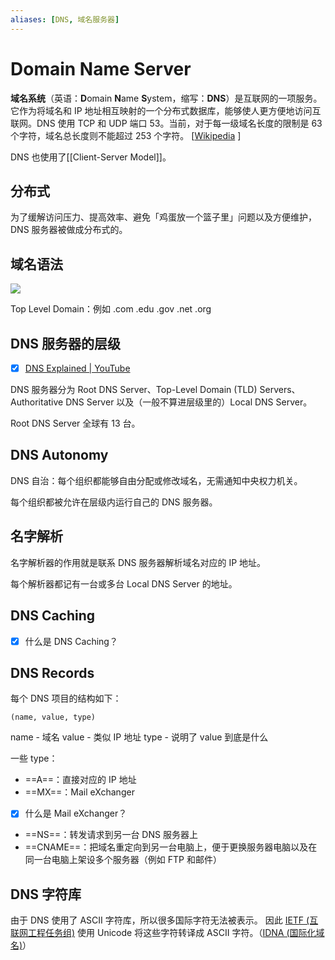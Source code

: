 ```yaml
---
aliases: [DNS, 域名服务器]
---
```


# Domain Name Server
**域名系统**（英语：**D**omain **N**ame **S**ystem，缩写：**DNS**）是互联网的一项服务。它作为将域名和 IP 地址相互映射的一个分布式数据库，能够使人更方便地访问互联网。DNS 使用 TCP 和 UDP 端口 53。当前，对于每一级域名长度的限制是 63 个字符，域名总长度则不能超过 253 个字符。 [[Wikipedia](https://zh.wikipedia.org/wiki/%E5%9F%9F%E5%90%8D%E7%B3%BB%E7%BB%9F) ]

DNS 也使用了[[Client-Server Model]]。

## 分布式
为了缓解访问压力、提高效率、避免「鸡蛋放一个篮子里」问题以及方便维护，DNS 服务器被做成分布式的。

## 域名语法
![](https://www.weboftwo.com/wp-content/uploads/2018/04/structure-of-domain-name-weboftwo.png)

Top Level Domain：例如 .com .edu .gov .net .org

## DNS 服务器的层级
- [x] [DNS Explained | YouTube](https://www.youtube.com/watch?v=72snZctFFtA)

DNS 服务器分为 Root DNS Server、Top-Level Domain (TLD) Servers、Authoritative DNS Server 以及（一般不算进层级里的）Local DNS Server。

Root DNS Server 全球有 13 台。

## DNS Autonomy
DNS 自治：每个组织都能够自由分配或修改域名，无需通知中央权力机关。

每个组织都被允许在层级内运行自己的 DNS 服务器。

## 名字解析
名字解析器的作用就是联系 DNS 服务器解析域名对应的 IP 地址。

每个解析器都记有一台或多台 Local DNS Server 的地址。

## DNS Caching
- [x] 什么是 DNS Caching？

## DNS Records
每个 DNS 项目的结构如下：

    (name, value, type)

name - 域名
value - 类似 IP 地址
type - 说明了 value 到底是什么

一些 type：
- ==A==：直接对应的 IP 地址
- ==MX==：Mail eXchanger
- [x] 什么是 Mail eXchanger？
- ==NS==：转发请求到另一台 DNS 服务器上
- ==CNAME==：把域名重定向到另一台电脑上，便于更换服务器电脑以及在同一台电脑上架设多个服务器（例如 FTP 和邮件）

## DNS 字符库
由于 DNS 使用了 ASCII 字符库，所以很多国际字符无法被表示。
因此 [IETF (互联网工程任务组)](https://zh.wikipedia.org/wiki/%E4%BA%92%E8%81%94%E7%BD%91%E5%B7%A5%E7%A8%8B%E4%BB%BB%E5%8A%A1%E7%BB%84) 使用 Unicode 将这些字符转译成 ASCII 字符。（[IDNA (国际化域名)](https://zh.wikipedia.org/wiki/%E5%9B%BD%E9%99%85%E5%8C%96%E5%9F%9F%E5%90%8D)）
